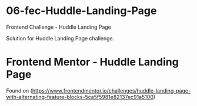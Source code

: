 # 06-fec-Huddle-Landing-Page

Frontend Challenge - Huddle Landing Page

Solution for Huddle Landing Page challenge.

# Frontend Mentor - Huddle Landing Page

Found on (https://www.frontendmentor.io/challenges/huddle-landing-page-with-alternating-feature-blocks-5ca5f5981e82137ec91a5100)
